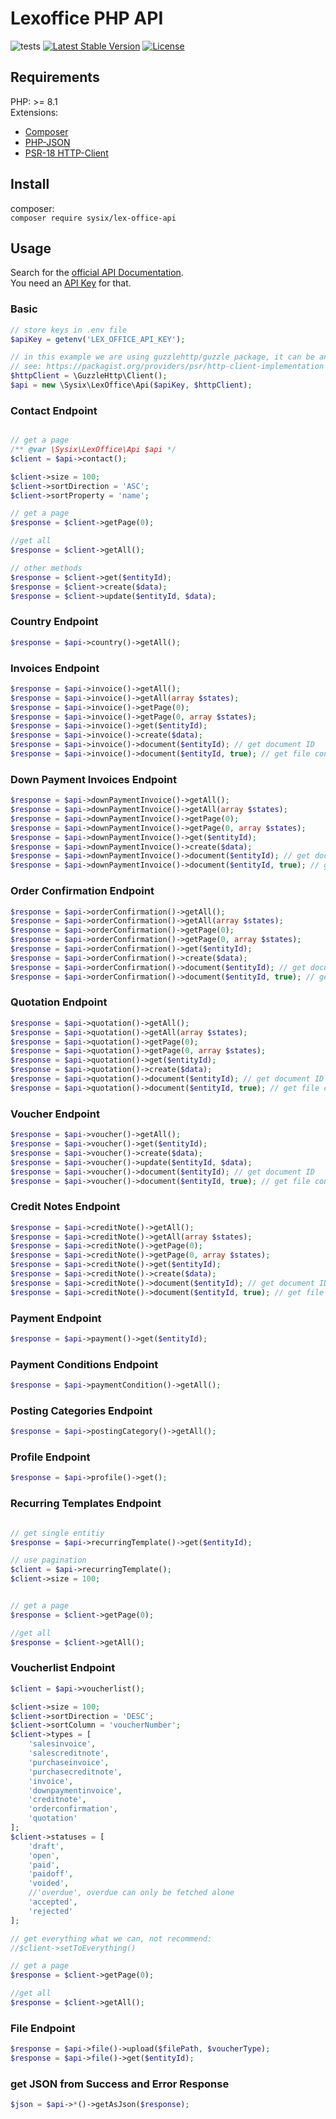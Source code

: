 # Lexoffice PHP API

![tests](https://github.com/sysix/lexoffice-php-api/workflows/tests/badge.svg)
[![Latest Stable Version](https://poser.pugx.org/sysix/lex-office-api/v)](//packagist.org/packages/sysix/lex-office-api)
[![License](https://poser.pugx.org/sysix/lex-office-api/license)](//packagist.org/packages/sysix/lex-office-api)

## Requirements

PHP: >= 8.1  
Extensions: 
- [Composer](https://getcomposer.org/)
- [PHP-JSON](https://www.php.net/manual/en/book.json.php)
- [PSR-18 HTTP-Client](https://packagist.org/providers/psr/http-client-implementation)

## Install

composer:  
`composer require sysix/lex-office-api`

## Usage

Search for the [official API Documentation](https://developers.lexoffice.io/docs/).  
You need an [API Key](https://app.lexoffice.de/addons/public-api) for that.

### Basic
```php
// store keys in .env file
$apiKey = getenv('LEX_OFFICE_API_KEY'); 

// in this example we are using guzzlehttp/guzzle package, it can be any PSR-18 HTTP Client 
// see: https://packagist.org/providers/psr/http-client-implementation
$httpClient = \GuzzleHttp\Client();
$api = new \Sysix\LexOffice\Api($apiKey, $httpClient);
```

### Contact Endpoint
```php

// get a page
/** @var \Sysix\LexOffice\Api $api */
$client = $api->contact();

$client->size = 100;
$client->sortDirection = 'ASC';
$client->sortProperty = 'name';

// get a page
$response = $client->getPage(0);    

//get all
$response = $client->getAll();

// other methods
$response = $client->get($entityId);
$response = $client->create($data);
$response = $client->update($entityId, $data);

```

### Country Endpoint
```php
$response = $api->country()->getAll();
```

### Invoices Endpoint
```php
$response = $api->invoice()->getAll();
$response = $api->invoice()->getAll(array $states);
$response = $api->invoice()->getPage(0);
$response = $api->invoice()->getPage(0, array $states);
$response = $api->invoice()->get($entityId);
$response = $api->invoice()->create($data);
$response = $api->invoice()->document($entityId); // get document ID
$response = $api->invoice()->document($entityId, true); // get file content
```

### Down Payment Invoices Endpoint
```php
$response = $api->downPaymentInvoice()->getAll();
$response = $api->downPaymentInvoice()->getAll(array $states);
$response = $api->downPaymentInvoice()->getPage(0);
$response = $api->downPaymentInvoice()->getPage(0, array $states);
$response = $api->downPaymentInvoice()->get($entityId);
$response = $api->downPaymentInvoice()->create($data);
$response = $api->downPaymentInvoice()->document($entityId); // get document ID
$response = $api->downPaymentInvoice()->document($entityId, true); // get file content
```

### Order Confirmation Endpoint
```php
$response = $api->orderConfirmation()->getAll();
$response = $api->orderConfirmation()->getAll(array $states);
$response = $api->orderConfirmation()->getPage(0);
$response = $api->orderConfirmation()->getPage(0, array $states);
$response = $api->orderConfirmation()->get($entityId);
$response = $api->orderConfirmation()->create($data);
$response = $api->orderConfirmation()->document($entityId); // get document ID
$response = $api->orderConfirmation()->document($entityId, true); // get file content
```

### Quotation Endpoint
```php
$response = $api->quotation()->getAll();
$response = $api->quotation()->getAll(array $states);
$response = $api->quotation()->getPage(0);
$response = $api->quotation()->getPage(0, array $states);
$response = $api->quotation()->get($entityId);
$response = $api->quotation()->create($data);
$response = $api->quotation()->document($entityId); // get document ID
$response = $api->quotation()->document($entityId, true); // get file content
```

### Voucher Endpoint
```php
$response = $api->voucher()->getAll();
$response = $api->voucher()->get($entityId);
$response = $api->voucher()->create($data);
$response = $api->voucher()->update($entityId, $data);
$response = $api->voucher()->document($entityId); // get document ID
$response = $api->voucher()->document($entityId, true); // get file content
```


### Credit Notes Endpoint
```php
$response = $api->creditNote()->getAll();
$response = $api->creditNote()->getAll(array $states);
$response = $api->creditNote()->getPage(0);
$response = $api->creditNote()->getPage(0, array $states);
$response = $api->creditNote()->get($entityId);
$response = $api->creditNote()->create($data);
$response = $api->creditNote()->document($entityId); // get document ID
$response = $api->creditNote()->document($entityId, true); // get file content
```

### Payment  Endpoint
```php
$response = $api->payment()->get($entityId);
```

### Payment Conditions Endpoint
```php
$response = $api->paymentCondition()->getAll();
```

### Posting Categories Endpoint
```php
$response = $api->postingCategory()->getAll();
```

### Profile Endpoint
```php
$response = $api->profile()->get();
```

### Recurring Templates Endpoint
```php

// get single entitiy
$response = $api->recurringTemplate()->get($entityId);

// use pagination
$client = $api->recurringTemplate();
$client->size = 100;


// get a page
$response = $client->getPage(0);

//get all
$response = $client->getAll();
```


### Voucherlist Endpoint
```php
$client = $api->voucherlist();

$client->size = 100;
$client->sortDirection = 'DESC';
$client->sortColumn = 'voucherNumber';
$client->types = [
    'salesinvoice',
    'salescreditnote',
    'purchaseinvoice',
    'purchasecreditnote',
    'invoice',
    'downpaymentinvoice',
    'creditnote',
    'orderconfirmation',
    'quotation'
];
$client->statuses = [
    'draft',
    'open',
    'paid',
    'paidoff',
    'voided',
    //'overdue', overdue can only be fetched alone
    'accepted',
    'rejected'
];

// get everything what we can, not recommend:
//$client->setToEverything()

// get a page
$response = $client->getPage(0);

//get all
$response = $client->getAll();
```

### File Endpoint
```php
$response = $api->file()->upload($filePath, $voucherType);
$response = $api->file()->get($entityId);
```


### get JSON from Success and Error Response

```php
$json = $api->*()->getAsJson($response);
```